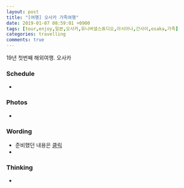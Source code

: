 ```yaml
---
layout: post
title: "[여행] 오사카 가족여행"
date: 2019-01-07 08:59:01 +0900
tags: [tour,enjoy,일본,오사카,유니버셜스튜디오,아시아나,간사이,osaka,가족]
categories: travelling
comments: true
---
```

19년 첫번째 해외여행. 오사카  

### Schedule
* 

### Photos
* 


### Wording
* 준비했던 내용은 [클릭](https://github.com/muraYlion/FelizLaVida/issues/67)
* 

### Thinking
* 